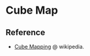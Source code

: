 # Cube Map

## Reference

- [Cube Mapping](https://en.wikipedia.org/wiki/Cube_mapping) @ wikipedia.
